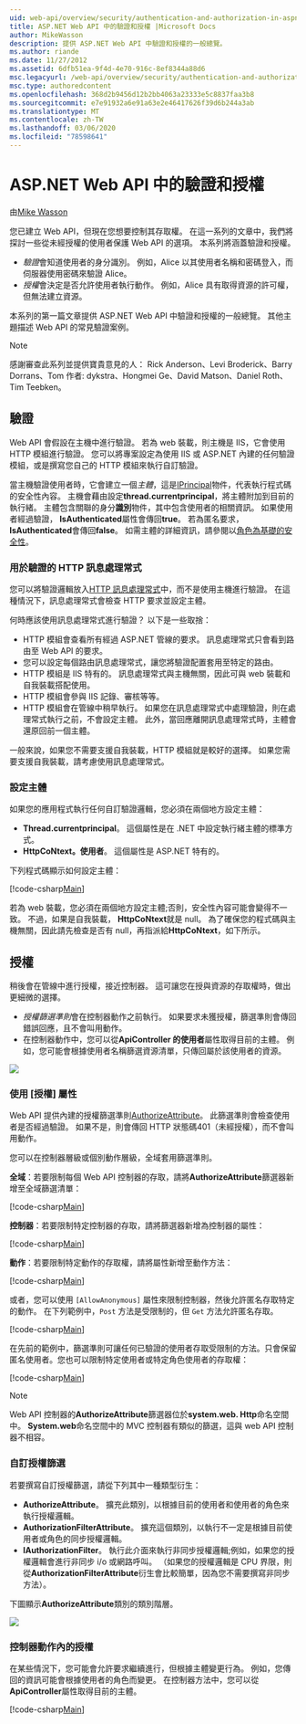 ```yaml
---
uid: web-api/overview/security/authentication-and-authorization-in-aspnet-web-api
title: ASP.NET Web API 中的驗證和授權 |Microsoft Docs
author: MikeWasson
description: 提供 ASP.NET Web API 中驗證和授權的一般總覽。
ms.author: riande
ms.date: 11/27/2012
ms.assetid: 6dfb51ea-9f4d-4e70-916c-8ef8344a88d6
msc.legacyurl: /web-api/overview/security/authentication-and-authorization-in-aspnet-web-api
msc.type: authoredcontent
ms.openlocfilehash: 368d2b9456d12b2bb4063a23333e5c8837faa3b8
ms.sourcegitcommit: e7e91932a6e91a63e2e46417626f39d6b244a3ab
ms.translationtype: MT
ms.contentlocale: zh-TW
ms.lasthandoff: 03/06/2020
ms.locfileid: "78598641"
---
```

# <a name="authentication-and-authorization-in-aspnet-web-api"></a>ASP.NET Web API 中的驗證和授權

由[Mike Wasson](https://github.com/MikeWasson)

您已建立 Web API，但現在您想要控制其存取權。 在這一系列的文章中，我們將探討一些從未經授權的使用者保護 Web API 的選項。 本系列將涵蓋驗證和授權。

- *驗證*會知道使用者的身分識別。 例如，Alice 以其使用者名稱和密碼登入，而伺服器使用密碼來驗證 Alice。
- *授權*會決定是否允許使用者執行動作。 例如，Alice 具有取得資源的許可權，但無法建立資源。

本系列的第一篇文章提供 ASP.NET Web API 中驗證和授權的一般總覽。 其他主題描述 Web API 的常見驗證案例。

> [!NOTE]
> 感謝審查此系列並提供寶貴意見的人： Rick Anderson、Levi Broderick、Barry Dorrans、Tom 作者: dykstra、Hongmei Ge、David Matson、Daniel Roth、Tim Teebken。

## <a name="authentication"></a>驗證

Web API 會假設在主機中進行驗證。 若為 web 裝載，則主機是 IIS，它會使用 HTTP 模組進行驗證。 您可以將專案設定為使用 IIS 或 ASP.NET 內建的任何驗證模組，或是撰寫您自己的 HTTP 模組來執行自訂驗證。

當主機驗證使用者時，它會建立一個*主體*，這是[IPrincipal](https://msdn.microsoft.com/library/System.Security.Principal.IPrincipal.aspx)物件，代表執行程式碼的安全性內容。 主機會藉由設定**thread.currentprincipal**，將主體附加到目前的執行緒。 主體包含關聯的身分**識別**物件，其中包含使用者的相關資訊。 如果使用者經過驗證， **IsAuthenticated**屬性會傳回**true**。 若為匿名要求， **IsAuthenticated**會傳回**false**。 如需主體的詳細資訊，請參閱以[角色為基礎的安全性](https://msdn.microsoft.com/library/shz8h065.aspx)。

### <a name="http-message-handlers-for-authentication"></a>用於驗證的 HTTP 訊息處理常式

您可以將驗證邏輯放入[HTTP 訊息處理常式](../advanced/http-message-handlers.md)中，而不是使用主機進行驗證。 在這種情況下，訊息處理常式會檢查 HTTP 要求並設定主體。

何時應該使用訊息處理常式進行驗證？ 以下是一些取捨：

- HTTP 模組會查看所有經過 ASP.NET 管線的要求。 訊息處理常式只會看到路由至 Web API 的要求。
- 您可以設定每個路由訊息處理常式，讓您將驗證配置套用至特定的路由。
- HTTP 模組是 IIS 特有的。 訊息處理常式與主機無關，因此可與 web 裝載和自我裝載搭配使用。
- HTTP 模組會參與 IIS 記錄、審核等等。
- HTTP 模組會在管線中稍早執行。 如果您在訊息處理常式中處理驗證，則在處理常式執行之前，不會設定主體。 此外，當回應離開訊息處理常式時，主體會還原回前一個主體。

一般來說，如果您不需要支援自我裝載，HTTP 模組就是較好的選擇。 如果您需要支援自我裝載，請考慮使用訊息處理常式。

### <a name="setting-the-principal"></a>設定主體

如果您的應用程式執行任何自訂驗證邏輯，您必須在兩個地方設定主體：

- **Thread.currentprincipal**。 這個屬性是在 .NET 中設定執行緒主體的標準方式。
- **HttpCoNtext。使用者**。 這個屬性是 ASP.NET 特有的。

下列程式碼顯示如何設定主體：

[!code-csharp[Main](authentication-and-authorization-in-aspnet-web-api/samples/sample1.cs)]

若為 web 裝載，您必須在兩個地方設定主體;否則，安全性內容可能會變得不一致。 不過，如果是自我裝載， **HttpCoNtext**就是 null。 為了確保您的程式碼與主機無關，因此請先檢查是否有 null，再指派給**HttpCoNtext**，如下所示。

## <a name="authorization"></a>授權

稍後會在管線中進行授權，接近控制器。 這可讓您在授與資源的存取權時，做出更細微的選擇。

- *授權篩選準則*會在控制器動作之前執行。 如果要求未獲授權，篩選準則會傳回錯誤回應，且不會叫用動作。
- 在控制器動作中，您可以從**ApiController 的使用者**屬性取得目前的主體。 例如，您可能會根據使用者名稱篩選資源清單，只傳回屬於該使用者的資源。

![](authentication-and-authorization-in-aspnet-web-api/_static/image1.png)

<a id="auth3"></a>
### <a name="using-the-authorize-attribute"></a>使用 [授權] 屬性

Web API 提供內建的授權篩選準則[AuthorizeAttribute](https://msdn.microsoft.com/library/system.web.http.authorizeattribute.aspx)。 此篩選準則會檢查使用者是否經過驗證。 如果不是，則會傳回 HTTP 狀態碼401（未經授權），而不會叫用動作。

您可以在控制器層級或個別動作層級，全域套用篩選準則。

**全域**：若要限制每個 Web API 控制器的存取，請將**AuthorizeAttribute**篩選器新增至全域篩選清單：

[!code-csharp[Main](authentication-and-authorization-in-aspnet-web-api/samples/sample2.cs)]

**控制器**：若要限制特定控制器的存取，請將篩選器新增為控制器的屬性：

[!code-csharp[Main](authentication-and-authorization-in-aspnet-web-api/samples/sample3.cs)]

**動作**：若要限制特定動作的存取權，請將屬性新增至動作方法：

[!code-csharp[Main](authentication-and-authorization-in-aspnet-web-api/samples/sample4.cs)]

或者，您可以使用 `[AllowAnonymous]` 屬性來限制控制器，然後允許匿名存取特定的動作。 在下列範例中，`Post` 方法是受限制的，但 `Get` 方法允許匿名存取。

[!code-csharp[Main](authentication-and-authorization-in-aspnet-web-api/samples/sample5.cs)]

在先前的範例中，篩選準則可讓任何已驗證的使用者存取受限制的方法。只會保留匿名使用者。您也可以限制特定使用者或特定角色使用者的存取權：

[!code-csharp[Main](authentication-and-authorization-in-aspnet-web-api/samples/sample6.cs)]

> [!NOTE]
> Web API 控制器的**AuthorizeAttribute**篩選器位於**system.web. Http**命名空間中。 **System.web**命名空間中的 MVC 控制器有類似的篩選，這與 web API 控制器不相容。

### <a name="custom-authorization-filters"></a>自訂授權篩選

若要撰寫自訂授權篩選，請從下列其中一種類型衍生：

- **AuthorizeAttribute**。 擴充此類別，以根據目前的使用者和使用者的角色來執行授權邏輯。
- **AuthorizationFilterAttribute**。 擴充這個類別，以執行不一定是根據目前使用者或角色的同步授權邏輯。
- **IAuthorizationFilter**。 執行此介面來執行非同步授權邏輯;例如，如果您的授權邏輯會進行非同步 i/o 或網路呼叫。 （如果您的授權邏輯是 CPU 界限，則從**AuthorizationFilterAttribute**衍生會比較簡單，因為您不需要撰寫非同步方法）。

下圖顯示**AuthorizeAttribute**類別的類別階層。

![](authentication-and-authorization-in-aspnet-web-api/_static/image2.png)

### <a name="authorization-inside-a-controller-action"></a>控制器動作內的授權

在某些情況下，您可能會允許要求繼續進行，但根據主體變更行為。 例如，您傳回的資訊可能會根據使用者的角色而變更。 在控制器方法中，您可以從**ApiController**屬性取得目前的主體。

[!code-csharp[Main](authentication-and-authorization-in-aspnet-web-api/samples/sample7.cs)]
